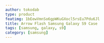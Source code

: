 ```yaml
---
author: tokodab
type: product
featimg: 1bEewVmnSo6gpWKuGXocl5rsEu7Pdu6Jl
title: Arrow Flash Samsung Galaxy S9 Case
tags: [samsung, galaxy, s9]
category: [samsung]
---
```

